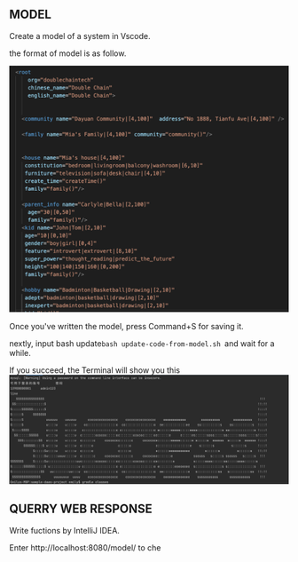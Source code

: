 ## MODEL ##
Create a model of a system in Vscode.  

the format of model is as follow.  

![](images/model-format.png)


Once you've written the model, press Command+S for saving it.  

nextly, input bash update`bash update-code-from-model.sh `and wait for a while. 

If you succeed, the Terminal will show you this  
![](images/sucess.png)





## QUERRY WEB RESPONSE ##

Write fuctions by IntelliJ IDEA.  

Enter http://localhost:8080/model/ to che











